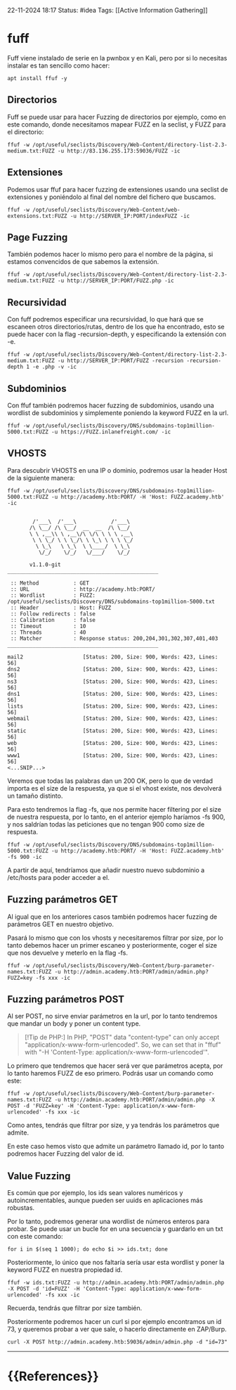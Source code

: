  22-11-2024 18:17
Status: #idea
Tags: [[Active Information Gathering]]

# fuff

Fuff viene instalado de serie en la pwnbox y en Kali, pero por si lo necesitas instalar es tan sencillo como hacer:

```
apt install ffuf -y
```

## Directorios

Fuff se puede usar para hacer Fuzzing de directorios por ejemplo, como en este comando, donde necesitamos mapear FUZZ en la seclist, y FUZZ para el directorio:

```
ffuf -w /opt/useful/seclists/Discovery/Web-Content/directory-list-2.3-medium.txt:FUZZ -u http://83.136.255.173:59036/FUZZ -ic
```

## Extensiones

Podemos usar ffuf para hacer fuzzing de extensiones usando una seclist de extensiones y poniéndolo al final del nombre del fichero que buscamos.

```shell-session
ffuf -w /opt/useful/seclists/Discovery/Web-Content/web-extensions.txt:FUZZ -u http://SERVER_IP:PORT/indexFUZZ -ic
```

## Page Fuzzing

También podemos hacer lo mismo pero para el nombre de la página, si estamos convencidos de que sabemos la extensión.

```shell-session
ffuf -w /opt/useful/seclists/Discovery/Web-Content/directory-list-2.3-medium.txt:FUZZ -u http://SERVER_IP:PORT/FUZZ.php -ic
```

## Recursividad

Con fuff podremos especificar una recursividad, lo que hará que se escaneen otros directorios/rutas, dentro de los que ha encontrado, esto se puede hacer con la flag -recursion-depth, y especificando la extensión con -e.

```shell-session
ffuf -w /opt/useful/seclists/Discovery/Web-Content/directory-list-2.3-medium.txt:FUZZ -u http://SERVER_IP:PORT/FUZZ -recursion -recursion-depth 1 -e .php -v -ic
```


## Subdominios

Con ffuf también podremos hacer fuzzing de subdominios, usando una wordlist de subdominios y simplemente poniendo la keyword FUZZ en la url.

```shell-session
ffuf -w /opt/useful/seclists/Discovery/DNS/subdomains-top1million-5000.txt:FUZZ -u https://FUZZ.inlanefreight.com/ -ic
```

## VHOSTS

Para descubrir VHOSTS en una IP o dominio, podremos usar la header Host de la siguiente manera:

```shell-session
ffuf -w /opt/useful/seclists/Discovery/DNS/subdomains-top1million-5000.txt:FUZZ -u http://academy.htb:PORT/ -H 'Host: FUZZ.academy.htb' -ic


        /'___\  /'___\           /'___\       
       /\ \__/ /\ \__/  __  __  /\ \__/       
       \ \ ,__\\ \ ,__\/\ \/\ \ \ \ ,__\      
        \ \ \_/ \ \ \_/\ \ \_\ \ \ \ \_/      
         \ \_\   \ \_\  \ \____/  \ \_\       
          \/_/    \/_/   \/___/    \/_/       

       v1.1.0-git
________________________________________________

 :: Method           : GET
 :: URL              : http://academy.htb:PORT/
 :: Wordlist         : FUZZ: /opt/useful/seclists/Discovery/DNS/subdomains-top1million-5000.txt
 :: Header           : Host: FUZZ
 :: Follow redirects : false
 :: Calibration      : false
 :: Timeout          : 10
 :: Threads          : 40
 :: Matcher          : Response status: 200,204,301,302,307,401,403
________________________________________________

mail2                   [Status: 200, Size: 900, Words: 423, Lines: 56]
dns2                    [Status: 200, Size: 900, Words: 423, Lines: 56]
ns3                     [Status: 200, Size: 900, Words: 423, Lines: 56]
dns1                    [Status: 200, Size: 900, Words: 423, Lines: 56]
lists                   [Status: 200, Size: 900, Words: 423, Lines: 56]
webmail                 [Status: 200, Size: 900, Words: 423, Lines: 56]
static                  [Status: 200, Size: 900, Words: 423, Lines: 56]
web                     [Status: 200, Size: 900, Words: 423, Lines: 56]
www1                    [Status: 200, Size: 900, Words: 423, Lines: 56]
<...SNIP...>
```

Veremos que todas las palabras dan un 200 OK, pero lo que de verdad importa es el size de la respuesta, ya que si el vhost existe, nos devolverá un tamaño distinto.

Para esto tendremos la flag -fs, que nos permite hacer filtering por el size de nuestra respuesta, por lo tanto, en el anterior ejemplo haríamos -fs 900, y nos saldrían todas las peticiones que no tengan 900 como size de respuesta.

```shell-session
ffuf -w /opt/useful/seclists/Discovery/DNS/subdomains-top1million-5000.txt:FUZZ -u http://academy.htb:PORT/ -H 'Host: FUZZ.academy.htb' -fs 900 -ic
```

A partir de aquí, tendríamos que añadir nuestro nuevo subdominio a /etc/hosts para poder acceder a el.

## Fuzzing parámetros GET

Al igual que en los anteriores casos también podremos hacer fuzzing de parámetros GET en nuestro objetivo.

Pasará lo mismo que con los vhosts y necesitaremos filtrar por size, por lo tanto debemos hacer un primer escaneo y posteriormente, coger el size que nos devuelve y meterlo en la flag -fs.

```shell-session
ffuf -w /opt/useful/seclists/Discovery/Web-Content/burp-parameter-names.txt:FUZZ -u http://admin.academy.htb:PORT/admin/admin.php?FUZZ=key -fs xxx -ic
```

## Fuzzing parámetros POST

Al ser POST, no sirve enviar parámetros en la url, por lo tanto tendremos que mandar un body y poner un content type.

> [!Tip de PHP:]
> In PHP, "POST" data "content-type" can only accept "application/x-www-form-urlencoded". So, we can set that in "ffuf" with "-H 'Content-Type: application/x-www-form-urlencoded'".

Lo primero que tendremos que hacer será ver que parámetros acepta, por lo tanto haremos FUZZ de eso primero. Podrás usar un comando como este:

```shell-session
ffuf -w /opt/useful/seclists/Discovery/Web-Content/burp-parameter-names.txt:FUZZ -u http://admin.academy.htb:PORT/admin/admin.php -X POST -d 'FUZZ=key' -H 'Content-Type: application/x-www-form-urlencoded' -fs xxx -ic
```

Como antes, tendrás que filtrar por size, y ya tendrás los parámetros que admite.

En este caso hemos visto que admite un parámetro llamado id, por lo tanto podremos hacer Fuzzing del valor de id.

## Value Fuzzing

Es común que por ejemplo, los ids sean valores numéricos y autoincrementables, aunque pueden ser uuids en aplicaciones más robustas.

Por lo tanto, podremos generar una wordlist de números enteros para probar. Se puede usar un bucle for en una secuencia y guardarlo en un txt con este comando:

```shell-session
for i in $(seq 1 1000); do echo $i >> ids.txt; done
```

Posteriormente, lo único que nos faltaría sería usar esta wordlist y poner la keyword FUZZ en nuestra propiedad id.

```shell-session
ffuf -w ids.txt:FUZZ -u http://admin.academy.htb:PORT/admin/admin.php -X POST -d 'id=FUZZ' -H 'Content-Type: application/x-www-form-urlencoded' -fs xxx -ic
```

Recuerda, tendrás que filtrar por size también.

Posteriormente podremos hacer un curl si por ejemplo encontramos un id 73, y queremos probar a ver que sale, o hacerlo directamente en ZAP/Burp.

```
curl -X POST http://admin.academy.htb:59036/admin/admin.php -d "id=73"
```


---
# {{References}}